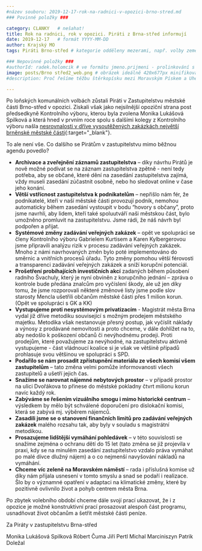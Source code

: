 ```yaml
---
#název souboru: 2019-12-17-rok-na-radnici-v-opozici-brno-stred.md
### Povinné položky ###

category: CLANKY   # nešahat!
title: Rok na radnici, rok v opozici. Piráti z Brna-střed informují
date: 2019-12-17   # formát YYYY-MM-DD
author: Krajský MO
tags: Piráti Brno-střed # kategorie odděleny mezerami, např. volby zemědělství životní-prostředí piráti (viz https://jihomoravsky.pirati.cz/tags/)

### Nepovinné položky ###
#authorId: radek.holomcik # ve formátu jmeno.prijmeni - prolinkování s profilem přes uid
image: posts/Brno střed2_web.png # obrázek ideálně 420x677px minifikovaný přes https://tinypng.com/
#description: Proč řešíme těžbu štěrkopísku mezi Moravským Pískem a Uherským Ostrohem? Podrobné info o celé kauze.

---
```


Po loňských komunálních volbách zůstali Piráti v Zastupitelstvu městské části Brno-střed v opozici. Získali však jako nejsilnější opoziční strana post předsedkyně Kontrolního výboru, kterou byla zvolena Monika Lukášová Spilková a která hned v prvním roce spolu s dalšími kolegy z Kontrolního výboru našla [nesrovnalosti v dříve vysoutěžených zakázkách největší brněnské městské části](https://www.piratskelisty.cz/clanek-2389-potirame-korupci-piraty-rizeny-kontrolni-vybor-na-radnici-brno-stred-odhalil-dalsi-mozne-nedostatky-v-zakazkach-za-140-milionu){:target="_blank"}.

To ale není vše. Co dalšího se Pirátům v zastupitelstvu mimo běžnou agendu povedlo?

* **Archivace a zveřejnění záznamů zastupitelstva** – díky návrhu Pirátů je nově možné podívat se na záznam zastupitelstva zpětně - není tedy potřeba, aby se občané, které dění na zasedání zastupitelstva zajímá, vždy museli zasedání zúčastnit osobně, nebo ho sledovat online v čase jeho konání.
* **Větší vstřícnost zastupitelstva k podnikatelům** – nepřišlo nám fér, že podnikatelé, kteří v naší městské části provozují podnik, nemohou automaticky během zasedání vystoupit v bodu “hovory s občany”, proto jsme navrhli, aby lidem, kteří také spoluutváří naši městskou část, bylo umožněno promluvit na zastupitelstvu. Jsme rádi, že náš návrh byl podpořen a přijat.  
* **Systémové změny zadávání veřejných zakázek** – opět ve spolupráci se členy Kontrolního výboru Gabrielem Kurtisem a Karen Kylbergerovou jsme připravili analýzu rizik v procesu zadávání veřejných zakázek. Mnoho z námi navrhovaných změn bylo poté implementováno do směrnic a vnitřních procesů úřadu. Tyto změny pomohou větší férovosti a transparenci zadávání veřejných zakázek a sníží korupční potenciál.
* **Prošetření probíhajících investičních akcí** zadaných během působení radního Švachuly, který je nyní obviněn z korupčního jednání – zpráva o kontrole bude předána znalcům pro vyčíslení škody, ale už jen díky tomu, že jsme rozporovali některé změnové listy jsme podle slov starosty Mencla ušetřili občanům městské části přes 1 milion korun. (Opět ve spolupráci s GK a KK) 
* **Vystupujeme proti nesystémovým privatizacím** - Magistrát města Brna vydal již dříve metodiku související s možným prodejem městského majetku. Metodika však nestanovuje přesný postup, jak vyčíslit náklady a výnosy z prodávané nemovitosti a proto chceme, v dále dohlížet na to, aby nedošlo k poškození občanů či nevýhodnému prodeji. Proti prodejům, které považujeme za nevýhodné, na zastupitelstvu aktivně vystupujeme - část vládnoucí koalice si je však ve většině případů prohlasuje svou většinou ve spolupráci s SPD. 
* **Podařilo se nám prosadit zpřístupnění materiálu ze všech komisí všem zastupitelům** – tato změna velmi pomůže informovanosti všech zastupitelů a ušetří jejich čas.
* **Snažíme se narovnat nájemné nebytových prostor** – v případě prostor na ulici Dvořákova to přinese do městské pokladny čtvrt milionu korun navíc každý rok. 
* **Zabýváme se řešením vizuálního smogu i mimo historické centrum** – výsledkem by mělo být schválené doporučení pro dislokační komisi, která se zabývá mj. výběrem nájemců.
* **Zasadili jsme se o stanovení finančních limitů pro zadávání veřejných zakázek** malého rozsahu tak, aby byly v souladu s magistrátní metodikou.
* **Prosazujeme lidštější vymáhání pohledávek** – v této souvislosti se snažíme zejména o  ochranu dětí do 15 let (tato změna se již projevila v praxi, kdy se na minulém zasedání zastupitelstvo vzdalo práva vymáhat po malé dívce dlužný nájem) a o co nejmenší navyšování nákladů na vymáhání.
* **Chceme víc zeleně na Moravském náměstí** – rada i příslušná komise už díky nám přijala usnesení v tomto smyslu a snad se podaří i realizace. Šlo by o významné opatření v adaptaci na klimatické změny, které by pozitivně ovlivnilo život a pohyb centrem města Brna.

Po zbytek volebního období chceme dále svojí prací ukazovat, že i z opozice je možné konstruktivní prací prosazovat alespoň část programu, usnadňovat život občanům a šetřit městské části peníze.

Za Piráty v zastupitelstvu Brna-střed

Monika Lukášová Spilková
Róbert Čuma
Jiří Pertl
Michal Marciniszyn
Patrik Doležal

